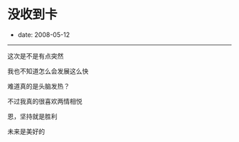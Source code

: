 # 没收到卡

- date: 2008-05-12

--------------------------


这次是不是有点突然

我也不知道怎么会发展这么快

难道真的是头脑发热？

不过我真的很喜欢两情相悦

恩，坚持就是胜利

未来是美好的
